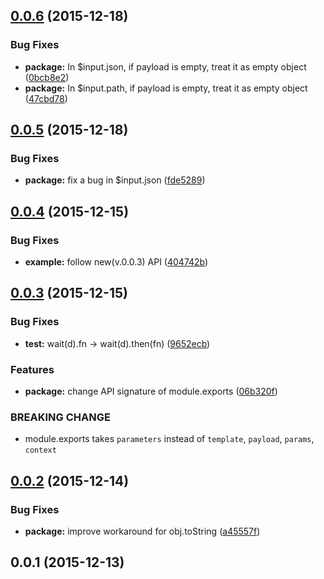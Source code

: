 <a name="0.0.6"></a>
## [0.0.6](https://github.com/ToQoz/api-gateway-mapping-template/compare/v0.0.5...v0.0.6) (2015-12-18)


### Bug Fixes

* **package:** In $input.json, if payload is empty, treat it as empty object ([0bcb8e2](https://github.com/ToQoz/api-gateway-mapping-template/commit/0bcb8e2))
* **package:** In $input.path, if payload is empty, treat it as empty object ([47cbd78](https://github.com/ToQoz/api-gateway-mapping-template/commit/47cbd78))



<a name="0.0.5"></a>
## [0.0.5](https://github.com/ToQoz/api-gateway-mapping-template/compare/v0.0.4...v0.0.5) (2015-12-18)


### Bug Fixes

* **package:** fix a bug in $input.json ([fde5289](https://github.com/ToQoz/api-gateway-mapping-template/commit/fde5289))



<a name="0.0.4"></a>
## [0.0.4](https://github.com/ToQoz/api-gateway-mapping-template/compare/v0.0.3...v0.0.4) (2015-12-15)


### Bug Fixes

* **example:** follow new(v.0.0.3) API ([404742b](https://github.com/ToQoz/api-gateway-mapping-template/commit/404742b))



<a name="0.0.3"></a>
## [0.0.3](https://github.com/ToQoz/api-gateway-mapping-template/compare/v0.0.2...v0.0.3) (2015-12-15)


### Bug Fixes

* **test:** wait(d).fn -> wait(d).then(fn) ([9652ecb](https://github.com/ToQoz/api-gateway-mapping-template/commit/9652ecb))

### Features

* **package:** change API signature of module.exports ([06b320f](https://github.com/ToQoz/api-gateway-mapping-template/commit/06b320f))


### BREAKING CHANGE

- module.exports takes `parameters` instead of `template`, `payload`, `params`, `context`



<a name="0.0.2"></a>
## [0.0.2](https://github.com/ToQoz/api-gateway-mapping-template/compare/v0.0.1...v0.0.2) (2015-12-14)


### Bug Fixes

* **package:** improve workaround for obj.toString ([a45557f](https://github.com/ToQoz/api-gateway-mapping-template/commit/a45557f))



<a name="0.0.1"></a>
## 0.0.1 (2015-12-13)




